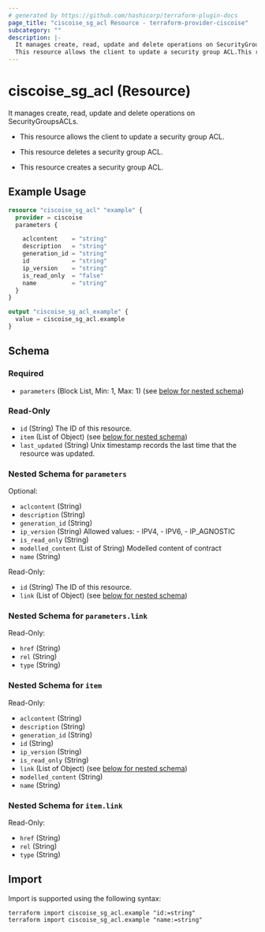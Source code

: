 ```yaml
---
# generated by https://github.com/hashicorp/terraform-plugin-docs
page_title: "ciscoise_sg_acl Resource - terraform-provider-ciscoise"
subcategory: ""
description: |-
  It manages create, read, update and delete operations on SecurityGroupsACLs.
  This resource allows the client to update a security group ACL.This resource deletes a security group ACL.This resource creates a security group ACL.
---
```


# ciscoise_sg_acl (Resource)

It manages create, read, update and delete operations on SecurityGroupsACLs.

- This resource allows the client to update a security group ACL.

- This resource deletes a security group ACL.

- This resource creates a security group ACL.

## Example Usage

```terraform
resource "ciscoise_sg_acl" "example" {
  provider = ciscoise
  parameters {

    aclcontent    = "string"
    description   = "string"
    generation_id = "string"
    id            = "string"
    ip_version    = "string"
    is_read_only  = "false"
    name          = "string"
  }
}

output "ciscoise_sg_acl_example" {
  value = ciscoise_sg_acl.example
}
```

<!-- schema generated by tfplugindocs -->
## Schema

### Required

- `parameters` (Block List, Min: 1, Max: 1) (see [below for nested schema](#nestedblock--parameters))

### Read-Only

- `id` (String) The ID of this resource.
- `item` (List of Object) (see [below for nested schema](#nestedatt--item))
- `last_updated` (String) Unix timestamp records the last time that the resource was updated.

<a id="nestedblock--parameters"></a>
### Nested Schema for `parameters`

Optional:

- `aclcontent` (String)
- `description` (String)
- `generation_id` (String)
- `ip_version` (String) Allowed values:
		- IPV4,
		- IPV6,
		- IP_AGNOSTIC
- `is_read_only` (String)
- `modelled_content` (List of String) Modelled content of contract
- `name` (String)

Read-Only:

- `id` (String) The ID of this resource.
- `link` (List of Object) (see [below for nested schema](#nestedatt--parameters--link))

<a id="nestedatt--parameters--link"></a>
### Nested Schema for `parameters.link`

Read-Only:

- `href` (String)
- `rel` (String)
- `type` (String)



<a id="nestedatt--item"></a>
### Nested Schema for `item`

Read-Only:

- `aclcontent` (String)
- `description` (String)
- `generation_id` (String)
- `id` (String)
- `ip_version` (String)
- `is_read_only` (String)
- `link` (List of Object) (see [below for nested schema](#nestedobjatt--item--link))
- `modelled_content` (String)
- `name` (String)

<a id="nestedobjatt--item--link"></a>
### Nested Schema for `item.link`

Read-Only:

- `href` (String)
- `rel` (String)
- `type` (String)

## Import

Import is supported using the following syntax:

```shell
terraform import ciscoise_sg_acl.example "id:=string"
terraform import ciscoise_sg_acl.example "name:=string"
```
